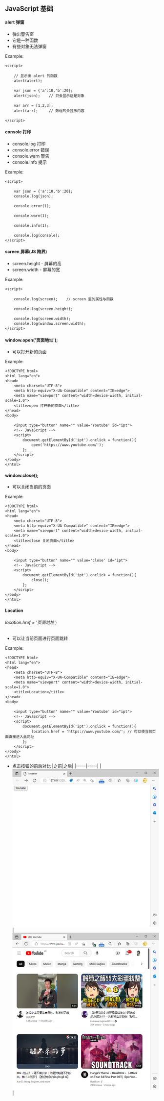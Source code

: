 ## JavaScript 基础

#### alert 弹窗
+ 弹出警告窗
+ 它是一种函数
+ 有些对象无法弹窗

Example:
```
<script>

    // 显示出 alert 的函数
    alert(alert);

    var json = {'a':10,'b':20};
    alert(json);    // 只会显示这是对象

    var arr = [1,2,3];
    alert(arr);     // 数组的会显示内容

</script>
```


#### console 打印
+ console.log 打印
+ console.error 错误
+ console.warn 警告
+ console.info 提示

Example:
```
<script>

    var json = {'a':10,'b':20};
    console.log(json);

    console.error(1);

    console.warn(1);

    console.info(1);

    console.log(console);
</script>
```


#### screen 屏幕(JS 跨界)
+ screen.height - 屏幕的高
+ screen.width  - 屏幕的宽

Example:
```
<script>

    console.log(screen);    // screen 里的属性与函数

    console.log(screen.height);

    console.log(screen.width);
    console.log(window.screen.width);
</script>
```


#### window.open('页面地址'); 
+ 可以打开新的页面

Example:
```
<!DOCTYPE html>
<html lang="en">
<head>
    <meta charset="UTF-8">
    <meta http-equiv="X-UA-Compatible" content="IE=edge">
    <meta name="viewport" content="width=device-width, initial-scale=1.0">
    <title>open 打开新的页面</title>
</head>
<body>

    <input type="button" name="" value='Youtube' id="ipt">
    <!-- JavaScript -->
    <script>
        document.getElementById('ipt').onclick = function(){
            open('https://www.youtube.com/');
        };
    </script>
</body>
</html>
```

#### window.close();
+ 可以关闭当前的页面

Example:
```
<!DOCTYPE html>
<html lang="en">
<head>
    <meta charset="UTF-8">
    <meta http-equiv="X-UA-Compatible" content="IE=edge">
    <meta name="viewport" content="width=device-width, initial-scale=1.0">
    <title>close 关闭页面</title>
</head>
<body>

    <input type="button" name="" value='close' id="ipt">
    <!-- JavaScript -->
    <script>
        document.getElementById('ipt').onclick = function(){
            close();
        };
    </script>
</body>
</html>
```

#### Location
###### location.href = '页面地址';
+ 可以让当前页面进行页面跳转

Example:
```
<!DOCTYPE html>
<html lang="en">
<head>
    <meta charset="UTF-8">
    <meta http-equiv="X-UA-Compatible" content="IE=edge">
    <meta name="viewport" content="width=device-width, initial-scale=1.0">
    <title>Location</title>
</head>
<body>

    <input type="button" name="" value='Youtube' id="ipt">
    <!-- JavaScript -->
    <script>
        document.getElementById('ipt').onclick = function(){
            location.href = 'https://www.youtube.com/'; // 可以使当前页面直接进入此网址
        };
    </script>
</body>
</html>
```
+ 点击按钮的前后对比
|之前|之后|
|-----|-----|
|![p1](https://github.com/Tgc020202/Front-End-Learning/blob/main/demo/day%2035%20JS%20BOM%20Print/p1.PNG)|![p2](https://github.com/Tgc020202/Front-End-Learning/blob/main/demo/day%2035%20JS%20BOM%20Print/p2.PNG)|

